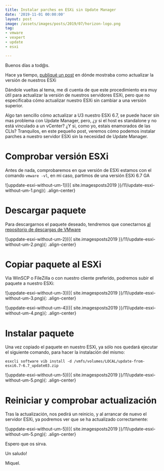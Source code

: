 ```yaml
---
title: Instalar parches en ESXi sin Update Manager
date: '2019-11-01 00:00:00'
layout: post
image: /assets/images/posts/2019/07/horizon-logo.png
tag:
- vmware
- vexpert
- update
- esxi

---
```


Buenos días a tod@s.

Hace ya tiempo, [publiqué un post](https://miquelmariano.github.io/2018/05/02/update-esxi-offline-bundle/) en dónde mostraba como actualizar la versión de nuestros ESXi

Dándole vueltas al tema, me di cuenta de que este procedimiento era muy útil para actualizar la versión de nuestros servidores ESXi, pero que no especificaba cómo actualizar nuestro ESXi sin cambiar a una versión superior.

Algo tan sencillo cómo actualizar a U3 nuestro ESXi 6.7, se puede hacer sin mas problema con Update Manager, pero, ¿y si el host es standalone y no está vinculado a un vCenter? ¿Y si, como yo, estais enamorados de las CLIs? Tranquilos, en este pequeño post, veremos cómo podemos instalar parches a nuestro servidor ESXi sin la necesidad de Update Manager.

# Comprobar versión ESXi

Antes de nada, comprobaremos en que versión de ESXi estamos con el comando `vmware -vl`, en mi caso, partimos de una versión ESXi 6.7 GA

![uppdate-esxi-without-um-1]({{ site.imagesposts2019 }}/11/update-esxi-without-um-1.png){: .align-center}

# Descargar paquete

Para descargarnos el paquete deseado, tendremos que conectarnos [al repositorio de descargas de VMware](https://my.vmware.com/group/vmware/patch#search)

![uppdate-esxi-without-um-2]({{ site.imagesposts2019 }}/11/update-esxi-without-um-2.png){: .align-center}

# Copiar paquete al ESXi

Via WinSCP o FileZilla o con nuestro cliente preferido, podremos subir el paquete a nuestro ESXi:

![uppdate-esxi-without-um-3]({{ site.imagesposts2019 }}/11/update-esxi-without-um-3.png){: .align-center}

![uppdate-esxi-without-um-4]({{ site.imagesposts2019 }}/11/update-esxi-without-um-4.png){: .align-center}

# Instalar paquete

Una vez copiado el paquete en nuestro ESXi, ya sólo nos quedará ejecutar el siguiente comando, para hacer la instalación del mismo:

```ssh
esxcli software vib install -d /vmfs/volumes/LOCAL/update-from-esxi6.7-6.7_update03.zip
```

![uppdate-esxi-without-um-5]({{ site.imagesposts2019 }}/11/update-esxi-without-um-5.png){: .align-center}

# Reiniciar y comprobar actualización

Tras la actualización, nos pedirá un reinicio, y al arrancar de nuevo el servidor ESXi, ya podremos ver que se ha actualizado correctamente:

![uppdate-esxi-without-um-5]({{ site.imagesposts2019 }}/11/update-esxi-without-um-5.png){: .align-center}


Espero que os sirva.

Un saludo!

Miquel.


